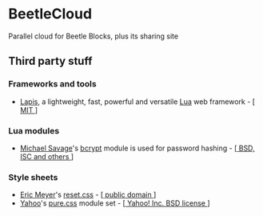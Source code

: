# BeetleCloud
Parallel cloud for Beetle Blocks, plus its sharing site

## Third party stuff
### Frameworks and tools
* [Lapis](http://leafo.net/lapis/), a lightweight, fast, powerful and versatile [Lua](http://lua.org) web framework -  [[ MIT ](https://opensource.org/licenses/MIT)]

### Lua modules
* [Michael Savage](https://github.com/mikejsavage)'s [bcrypt](https://luarocks.org/modules/luarocks/bcrypt) module is used for password hashing - [[ BSD, ISC and others ](https://github.com/mikejsavage/lua-bcrypt#copying)]

### Style sheets
* [Eric Meyer](http://meyerweb.com/)'s [reset.css](http://meyerweb.com/eric/tools/css/reset/index.html) - [[ public domain ](https://wiki.creativecommons.org/wiki/Public_domain)]
* [Yahoo](https://github.com/yahoo)'s [pure.css](http://purecss.io/) module set - [[ Yahoo! Inc. BSD license ](https://raw.githubusercontent.com/yahoo/pure/master/LICENSE.md)]
